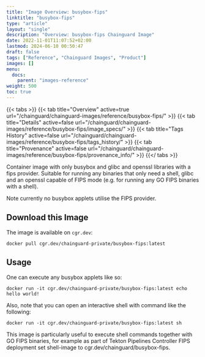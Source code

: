 ```yaml
---
title: "Image Overview: busybox-fips"
linktitle: "busybox-fips"
type: "article"
layout: "single"
description: "Overview: busybox-fips Chainguard Image"
date: 2022-11-01T11:07:52+02:00
lastmod: 2024-06-10 00:50:47
draft: false
tags: ["Reference", "Chainguard Images", "Product"]
images: []
menu: 
  docs: 
    parent: "images-reference"
weight: 500
toc: true
---
```


{{< tabs >}}
{{< tab title="Overview" active=true url="/chainguard/chainguard-images/reference/busybox-fips/" >}}
{{< tab title="Details" active=false url="/chainguard/chainguard-images/reference/busybox-fips/image_specs/" >}}
{{< tab title="Tags History" active=false url="/chainguard/chainguard-images/reference/busybox-fips/tags_history/" >}}
{{< tab title="Provenance" active=false url="/chainguard/chainguard-images/reference/busybox-fips/provenance_info/" >}}
{{</ tabs >}}



<!--overview:start-->
Container image with only busybox and glibc and openssl libraries with a fips provider. Suitable for running any binaries that only need a shell, glibc and an openssl capable of FIPS mode (e.g. for running any GO FIPS binaries with a shell).

Note currently no busybox applets utilise the FIPS provider.
<!--overview:end-->

## Download this Image

The image is available on `cgr.dev`:

```
docker pull cgr.dev/chainguard-private/busybox-fips:latest
```


<!--body:start-->
## Usage

One can execute any busybox applets like so:

```shell
docker run -it cgr.dev/chainguard-private/busybox-fips:latest echo hello world!
```

Also, note that you can open an interactive shell with command like the following:

```shell
docker run -it cgr.dev/chainguard-private/busybox-fips:latest sh
```

This image is particularly useful to execute shell commands together
with GO FIPS binaries, for example as part of Tekton Pipelines
Controller FIPS deployment set shell-image to
cgr.dev/chainguard/busybox-fips.

<!--body:end-->

